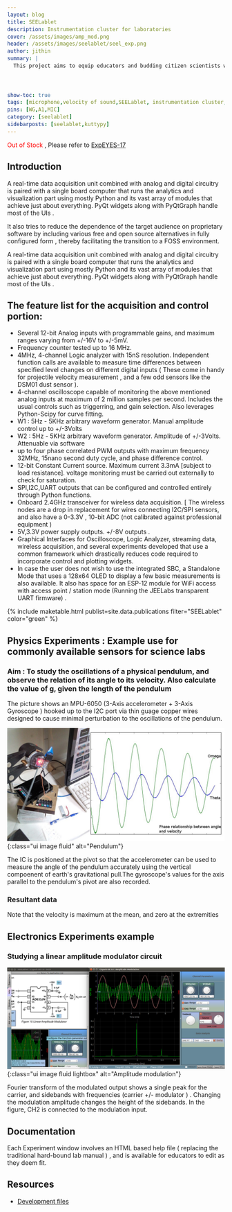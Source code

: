 ```yaml
---
layout: blog
title: SEELablet
description: Instrumentation cluster for laboratories
cover: /assets/images/amp_mod.png
header: /assets/images/seelablet/seel_exp.png
author: jithin
summary: |
  This project aims to equip educators and budding citizen scientists with a flexible range of control and measurement equipment in a compact, standalone form, with minimal BOM.
  


show-toc: true
tags: [microphone,velocity of sound,SEELablet, instrumentation cluster, citizen science]
pins: [WG,A1,MIC]
category: [seelablet]
sidebarposts: [seelablet,kuttypy]
---
```


<span style="color:red;">Out of Stock</span> , Please refer to  <a href="/expeyes17/" target="_blank" class="ui inverted tiny green button">ExpEYES-17</a>

## Introduction

A real-time data acquisition unit combined with analog and digital circuitry is paired with a single board computer that runs the analytics and visualization part using mostly Python and its vast array of modules that achieve just about everything. PyQt widgets along with PyQtGraph handle most of the UIs .

It also tries to reduce the dependence of the target audience on proprietary software by including various free and open source alternatives in fully configured form , thereby facilitating the transition to a FOSS environment.

A real-time data acquisition unit combined with analog and digital circuitry is paired with a single board computer that runs the analytics and visualization part using mostly Python and its vast array of modules that achieve just about everything. PyQt widgets along with PyQtGraph handle most of the UIs .

## The feature list for the acquisition and control portion:

+ Several 12-bit Analog inputs with programmable gains, and maximum ranges varying from +/-16V to +/-5mV.
+ Frequency counter tested up to 16 MHz.
+ 4MHz, 4-channel Logic analyzer with 15nS resolution. Independent function calls are available to measure time differences between specified level changes on different digital inputs ( These come in handy for projectile velocity measurement , and a few odd sensors like the DSM01 dust sensor ).
+ 4-channel oscilloscope capable of monitoring the above mentioned analog inputs at maximum of 2 million samples per second. Includes the usual controls such as triggerring, and gain selection. Also leverages Python-Scipy for curve fitting.
+ W1 : 5Hz - 5KHz arbitrary waveform generator. Manual amplitude control up to +/-3Volts
+ W2 : 5Hz - 5KHz arbitrary waveform generator. Amplitude of +/-3Volts. Attenuable via software
+ up to four phase correlated PWM outputs with maximum frequency 32MHz, 15nano second duty cycle, and phase difference control.
+ 12-bit Constant Current source. Maximum current 3.3mA [subject to load resistance]. voltage monitoring must be carried out externally to check for saturation.
+ SPI,I2C,UART outputs that can be configured and controlled entirely through Python functions.
+ Onboard 2.4GHz transceiver for wireless data acquisition. [ The wireless nodes are a drop in replacement for wires connecting I2C/SPI sensors, and also have a 0-3.3V , 10-bit ADC (not calibrated against professional equipment )
+ 5V,3.3V power supply outputs. +/-8V outputs .
+ Graphical Interfaces for Oscilloscope, Logic Analyzer, streaming data, wireless acquisition, and several experiments developed that use a common framework which drastically reduces code required to incorporate control and plotting widgets.
+ In case the user does not wish to use the integrated SBC, a Standalone Mode that uses a 128x64 OLED to display a few basic measurements is also available. It also has space for an ESP-12 module for WiFi access with access point / station mode (Running the JEELabs transparent UART firmware) .


{% include maketable.html publist=site.data.publications filter="SEELablet" color="green" %}


## Physics Experiments : Example use for commonly available sensors for science labs
### Aim : To study the oscillations of a physical pendulum, and observe the relation of its angle to its velocity. Also calculate the value of g, given the length of the pendulum

The picture shows an MPU-6050 (3-Axis accelerometer + 3-Axis Gyroscope ) hooked up to the I2C port via thin guage copper wires designed to cause minimal perturbation to the oscillations of the pendulum.

![](/assets/images/pendulum.jpg){:class="ui image fluid" alt="Pendulum"}

The IC is positioned at the pivot so that the accelerometer can be used to measure the angle of the pendulum accurately using the vertical compoenent of earth's gravitational pull.The gyroscope's values for the axis parallel to the pendulum's pivot are also recorded.

### Resultant data

Note that the velocity is maximum at the mean, and zero at the extremities

## Electronics Experiments example

### Studying a linear amplitude modulator circuit

![](/assets/images/amp_mod.png){:class="ui image fluid lightbox" alt="Amplitude modulation"}

Fourier transform of the modulated output shows a single peak for the carrier, and sidebands with frequencies (carrier +/- modulator ) . Changing the modulation amplitude changes the height of the sidebands. In the figure, CH2 is connected to the modulation input.

## Documentation

Each Experiment window involves an HTML based help file ( replacing the traditional hard-bound lab manual ) , and is available for educators to edit as they deem fit.

## Resources
+ [Development files](https://github.com/csparkresearch/SEELablet-apps)

